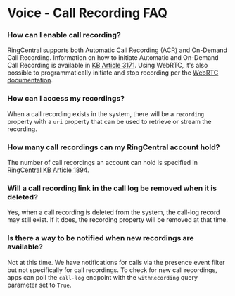 # Voice - Call Recording FAQ

### How can I enable call recording?

RingCentral supports both Automatic Call Recording (ACR) and On-Demand Call Recording. Information on how to initiate Automatic and On-Demand Call Recording is available in [KB Article 3171](http://success.ringcentral.com/articles/RC_Knowledge_Article/How-to-Initiate-On-Demand-Call-Recordings). Using WebRTC, it's also possible to programmatically initiate and stop recording per the [WebRTC documentation](https://github.com/ringcentral/ringcentral-web-phone).

### How can I access my recordings?

When a call recording exists in the system, there will be a `recording` property with a `uri` property that can be used to retrieve or stream the recording.

### How many call recordings can my RingCentral account hold?

The number of call recordings an account can hold is specified in [RingCentral KB Article 1894](http://success.ringcentral.com/articles/en_US/RC_Knowledge_Article/2178).

### Will a call recording link in the call log be removed when it is deleted?

Yes, when a call recording is deleted from the system, the call-log record may still exist. If it does, the recording property will be removed at that time.

### Is there a way to be notified when new recordings are available?

Not at this time. We have notifications for calls via the presence event filter but not specifically for call recordings. To check for new call recordings, apps can poll the `call-log` endpoint with the `withRecording` query parameter set to `True`.
